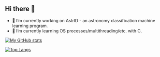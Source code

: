 ## Hi there 👋
  - 🔭 I’m currently working on AstrID - an astronomy classification machine learning program.
  - 🌱 I’m currently learning OS processes/multithreading/etc. with C.

[![My GitHub stats](https://github-readme-stats.vercel.app/api?username=lawrence908)](https://github.com/anuraghazra/github-readme-stats)


[![Top Langs](https://github-readme-stats.vercel.app/api/top-langs/?username=lawrence908&layout=pie)](https://github.com/anuraghazra/github-readme-stats)
<!--
**Lawrence908/Lawrence908** is a ✨ _special_ ✨ repository because its `README.md` (this file) appears on your GitHub profile.

Here are some ideas to get you started:

- 🔭 I’m currently working on ...
- 🌱 I’m currently learning ...
- 👯 I’m looking to collaborate on ...
- 🤔 I’m looking for help with ...
- 💬 Ask me about ...
- 📫 How to reach me: ...
- 😄 Pronouns: ...
- ⚡ Fun fact: ...
-->
